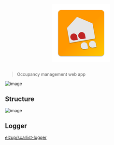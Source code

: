

<div align="center">
<img style="max-width:100%;" alt="scarlist_icon" src="https://raw.githubusercontent.com/elzup/scarlist/master/public/icon-4x.png" />
  <h2><Scarlist</h2>
</div>


> Occupancy management web app

![image](https://user-images.githubusercontent.com/2284908/49385637-3a7da000-f761-11e8-9c60-d29c285aa6e0.png)


## Structure
![image](https://user-images.githubusercontent.com/2284908/49385796-90524800-f761-11e8-8067-b9f38cf332ac.png)

## Logger

[elzup/scarlist-logger](https://github.com/elzup/scarlist-logger)
